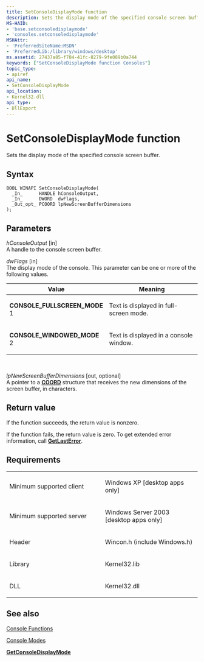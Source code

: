 ```yaml
---
title: SetConsoleDisplayMode function
description: Sets the display mode of the specified console screen buffer.
MS-HAID:
- 'base.setconsoledisplaymode'
- 'consoles.setconsoledisplaymode'
MSHAttr:
- 'PreferredSiteName:MSDN'
- 'PreferredLib:/library/windows/desktop'
ms.assetid: 27437a85-f784-41fc-8279-9fe089b0a744
keywords: ["SetConsoleDisplayMode function Consoles"]
topic_type:
- apiref
api_name:
- SetConsoleDisplayMode
api_location:
- Kernel32.dll
api_type:
- DllExport
---
```


# SetConsoleDisplayMode function


Sets the display mode of the specified console screen buffer.

Syntax
------

```ManagedCPlusPlus
BOOL WINAPI SetConsoleDisplayMode(
  _In_      HANDLE hConsoleOutput,
  _In_      DWORD  dwFlags,
  _Out_opt_ PCOORD lpNewScreenBufferDimensions
);
```

Parameters
----------

*hConsoleOutput* \[in\]  
A handle to the console screen buffer.

*dwFlags* \[in\]  
The display mode of the console. This parameter can be one or more of the following values.

<table>
<colgroup>
<col width="50%" />
<col width="50%" />
</colgroup>
<thead>
<tr class="header">
<th>Value</th>
<th>Meaning</th>
</tr>
</thead>
<tbody>
<tr class="odd">
<td><a href="" id="console-fullscreen-mode"></a>
<strong>CONSOLE_FULLSCREEN_MODE</strong>
1</td>
<td><p>Text is displayed in full-screen mode.</p></td>
</tr>
<tr class="even">
<td><a href="" id="console-windowed-mode"></a>
<strong>CONSOLE_WINDOWED_MODE</strong>
2</td>
<td><p>Text is displayed in a console window.</p></td>
</tr>
</tbody>
</table>

 

*lpNewScreenBufferDimensions* \[out, optional\]  
A pointer to a [**COORD**](coord-str.md) structure that receives the new dimensions of the screen buffer, in characters.

Return value
------------

If the function succeeds, the return value is nonzero.

If the function fails, the return value is zero. To get extended error information, call [**GetLastError**](https://msdn.microsoft.com/library/windows/desktop/ms679360).

Requirements
------------

<table>
<colgroup>
<col width="50%" />
<col width="50%" />
</colgroup>
<tbody>
<tr class="odd">
<td><p>Minimum supported client</p></td>
<td><p>Windows XP [desktop apps only]</p></td>
</tr>
<tr class="even">
<td><p>Minimum supported server</p></td>
<td><p>Windows Server 2003 [desktop apps only]</p></td>
</tr>
<tr class="odd">
<td><p>Header</p></td>
<td>Wincon.h (include Windows.h)</td>
</tr>
<tr class="even">
<td><p>Library</p></td>
<td>Kernel32.lib</td>
</tr>
<tr class="odd">
<td><p>DLL</p></td>
<td>Kernel32.dll</td>
</tr>
</tbody>
</table>

## See also


[Console Functions](console-functions.md)

[Console Modes](console-modes.md)

[**GetConsoleDisplayMode**](getconsoledisplaymode.md)

 

 




